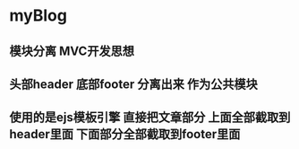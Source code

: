 # myBlog
## 模块分离 MVC开发思想 
## 头部header 底部footer 分离出来 作为公共模块
## 使用的是ejs模板引擎 直接把文章部分 上面全部截取到header里面 下面部分全部截取到footer里面
